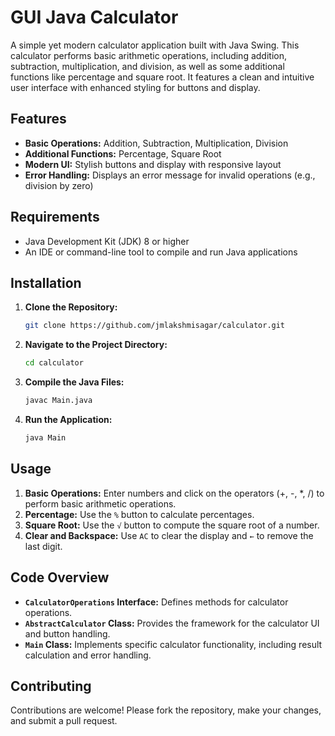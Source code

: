 # GUI Java Calculator

A simple yet modern calculator application built with Java Swing. This calculator performs basic arithmetic operations, including addition, subtraction, multiplication, and division, as well as some additional functions like percentage and square root. It features a clean and intuitive user interface with enhanced styling for buttons and display.

## Features

- **Basic Operations:** Addition, Subtraction, Multiplication, Division
- **Additional Functions:** Percentage, Square Root
- **Modern UI:** Stylish buttons and display with responsive layout
- **Error Handling:** Displays an error message for invalid operations (e.g., division by zero)


## Requirements

- Java Development Kit (JDK) 8 or higher
- An IDE or command-line tool to compile and run Java applications

## Installation

1. **Clone the Repository:**

    ```bash
    git clone https://github.com/jmlakshmisagar/calculator.git
    ```

2. **Navigate to the Project Directory:**

    ```bash
    cd calculator
    ```

3. **Compile the Java Files:**

    ```bash
    javac Main.java
    ```

4. **Run the Application:**

    ```bash
    java Main
    ```

## Usage

1. **Basic Operations:** Enter numbers and click on the operators (+, -, *, /) to perform basic arithmetic operations.
2. **Percentage:** Use the `%` button to calculate percentages.
3. **Square Root:** Use the `√` button to compute the square root of a number.
4. **Clear and Backspace:** Use `AC` to clear the display and `←` to remove the last digit.

## Code Overview

- **`CalculatorOperations` Interface:** Defines methods for calculator operations.
- **`AbstractCalculator` Class:** Provides the framework for the calculator UI and button handling.
- **`Main` Class:** Implements specific calculator functionality, including result calculation and error handling.

## Contributing

Contributions are welcome! Please fork the repository, make your changes, and submit a pull request.

